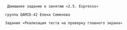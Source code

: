 ``` Домашнее задание к занятию «2.5. Espresso»```

```группа QAMID-42 Елена Семенова```

```Задание «Реализация теста на проверку главного экрана»```
